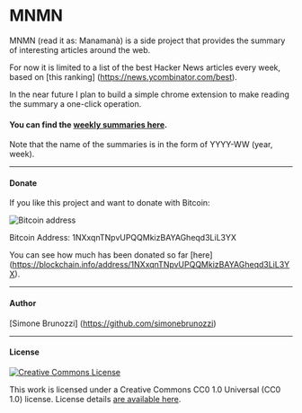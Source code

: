 # MNMN

MNMN (read it as: Manamanà) is a side project that provides the summary of interesting articles around the web.

For now it is limited to a list of the best Hacker News articles every week, based on [this ranking] (https://news.ycombinator.com/best).

In the near future I plan to build a simple chrome extension to make reading the summary a one-click operation.

#### You can find the [weekly summaries here](https://github.com/simonebrunozzi/MNMN/tree/master/Weekly-Summaries).

Note that the name of the summaries is in the form of YYYY-WW (year, week).

---

#### Donate

If you like this project and want to donate with Bitcoin:

![Bitcoin address](https://github.com/simonebrunozzi/MNMN/blob/master/1NXxqnTNpvUPQQMkizBAYAGheqd3LiL3YX.png)

Bitcoin Address: 1NXxqnTNpvUPQQMkizBAYAGheqd3LiL3YX

You can see how much has been donated so far [here] (https://blockchain.info/address/1NXxqnTNpvUPQQMkizBAYAGheqd3LiL3YX).

---

#### Author

[Simone Brunozzi] (https://github.com/simonebrunozzi)

---

#### License

[![Creative Commons License](http://i.creativecommons.org/p/zero/1.0/88x31.png)](https://creativecommons.org/publicdomain/zero/1.0/)

This work is licensed under a Creative Commons CC0 1.0 Universal (CC0 1.0) license.
License details [are available here](https://github.com/simonebrunozzi/MNMN/blob/master/LICENSE.md).


